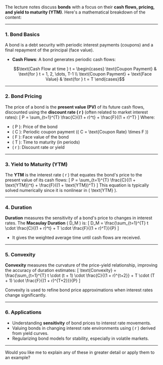 The lecture notes discuss **bonds** with a focus on their **cash flows, pricing, and yield to maturity (YTM)**. Here's a mathematical breakdown of the content:

---

### 1. **Bond Basics**
A bond is a debt security with periodic interest payments (coupons) and a final repayment of the principal (face value).

- **Cash Flows**: A bond generates periodic cash flows:
  
  $$\text{Cash Flow at time } t = 
  \begin{cases} 
      \text{Coupon Payment} & \text{for } t = 1, 2, \dots, T-1 \\
      \text{Coupon Payment} + \text{Face Value} & \text{for } t = T 
  \end{cases}$$
  

---

### 2. **Bond Pricing**
The price of a bond is the **present value (PV)** of its future cash flows, discounted using the **discount rate \( r \)** (often related to market interest rates):
\[
P = \sum_{t=1}^{T} \frac{C}{(1 + r)^t} + \frac{F}{(1 + r)^T}
\]
Where:
- \( P \): Price of the bond
- \( C \): Periodic coupon payment (\( C = \text{Coupon Rate} \times F \))
- \( F \): Face value of the bond
- \( T \): Time to maturity (in periods)
- \( r \): Discount rate or yield

---

### 3. **Yield to Maturity (YTM)**
The **YTM** is the interest rate \( r \) that equates the bond's price to the present value of its cash flows:
\[
P = \sum_{t=1}^{T} \frac{C}{(1 + \text{YTM})^t} + \frac{F}{(1 + \text{YTM})^T}
\]
This equation is typically solved numerically since it is nonlinear in \( \text{YTM} \).

---

### 4. **Duration**
**Duration** measures the sensitivity of a bond's price to changes in interest rates. The **Macaulay Duration** \( D_M \) is:
\[
D_M = \frac{\sum_{t=1}^{T} t \cdot \frac{C}{(1 + r)^t} + T \cdot \frac{F}{(1 + r)^T}}{P}
\]
- It gives the weighted average time until cash flows are received.

---

### 5. **Convexity**
**Convexity** measures the curvature of the price-yield relationship, improving the accuracy of duration estimates:
\[
\text{Convexity} = \frac{\sum_{t=1}^{T} t \cdot (t + 1) \cdot \frac{C}{(1 + r)^{t+2}} + T \cdot (T + 1) \cdot \frac{F}{(1 + r)^{T+2}}}{P}
\]

Convexity is used to refine bond price approximations when interest rates change significantly.

---

### 6. **Applications**
- Understanding **sensitivity** of bond prices to interest rate movements.
- Valuing bonds in changing interest rate environments using \( r \) derived from yield curves.
- Regularizing bond models for stability, especially in volatile markets.

---

Would you like me to explain any of these in greater detail or apply them to an example?
